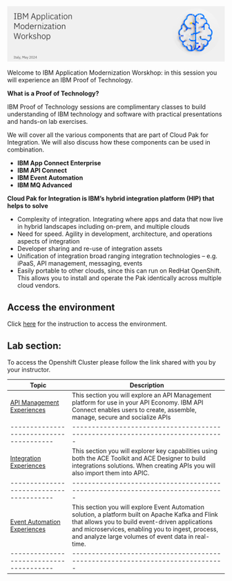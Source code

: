 ![](images\banner_ws.png)

Welcome to IBM Application Modernization Worskhop: in this session you will experience an IBM Proof of Technology.

**What is a Proof of Technology?**

IBM Proof of Technology sessions are complimentary classes to build
understanding of IBM technology and software with practical
presentations and hands-on lab exercises. 

We will cover all the various components that are part of Cloud Pak for Integration. We will also discuss how these components can be used in combination.

*  **IBM App Connect Enterprise**
*  **IBM API Connect**
*  **IBM Event Automation**
*  **IBM MQ Advanced**


**Cloud Pak for Integration is IBM’s hybrid integration platform (HIP) that helps to solve**
- Complexity of integration. Integrating where apps and data that now live in hybrid landscapes including on-prem, and multiple clouds
- Need for speed. Agility in development, architecture, and operations aspects of integration
- Developer sharing and re-use of integration assets
- Unification of integration broad ranging integration technologies – e.g. iPaaS, API management, messaging, events
- Easily portable to other clouds, since this can run on RedHat OpenShift. This allows you to install and operate the Pak identically across multiple cloud vendors.  

## Access the environment 
Click [here](access-env.md) for the instruction to access the environment.

## Lab section:
To access the Openshift Cluster please follow the link shared with you by your instructor.



|  Topic                                | Description                                                                
|---------------------------------------|-----------------------------------------------------------------------------|
| [API Management Experiences](APIC-labs/ReadMe.md)          | This section you will explore an API Management platform for use in your API Economy. IBM API Connect enables users to create, assemble, manage, secure and socialize APIs  
|---------------------------------------|-----------------------------------------------------------------------------|   
| [Integration Experiences](Integration/index.md)         | This section you will explorer key capabilities using both the ACE Toolkit and ACE Designer to build integrations solutions.  When creating APIs you will also import them into APIC.
|---------------------------------------|-----------------------------------------------------------------------------|     
| [Event Automation Experiences](https://ibm.github.io/event-automation/tutorials/)          | This section you will explore Event Automation solution, a platform built on Apache Kafka and Flink that allows you to build event-driven applications and microservices, enabling you to ingest, process, and analyze large volumes of event data in real-time.
|---------------------------------------|-----------------------------------------------------------------------------|



<!--- <[ACE Toolkit Labs](ACE-toolkit-labs/index.md) > -->
<!--- <[Event Endpoint Labs](Event_EndPoint/index.md) > -->
<!--- <[Aspera Labs](Aspera/index.md) > -->
